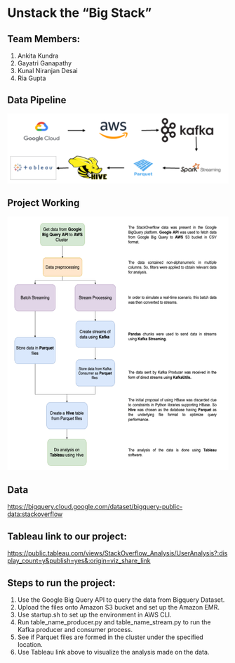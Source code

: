 # Unstack the “Big Stack”

## Team Members:
1. Ankita Kundra
2. Gayatri Ganapathy
3. Kunal Niranjan Desai
4. Ria Gupta

## Data Pipeline
![Project_Pipeline](./images/Project_Pipeline.png)

## Project Working
![Project_Working](./images/Project_Working.png)

## Data
https://bigquery.cloud.google.com/dataset/bigquery-public-data:stackoverflow

## Tableau link to our project:
https://public.tableau.com/views/StackOverflow_Analysis/UserAnalysis?:display_count=y&publish=yes&:origin=viz_share_link

## Steps to run the project:

1. Use the Google Big Query API to query the data from Bigquery Dataset.
2. Upload the files onto Amazon S3 bucket and set up the Amazon EMR.
3. Use startup.sh to set up the environment in AWS CLI.
4. Run table_name_producer.py and table_name_stream.py to run the Kafka producer and consumer process.
5. See if Parquet files are formed in the cluster under the specified location.
6. Use Tableau link above to visualize the analysis made on the data.











